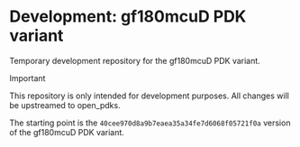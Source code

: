 # Development: gf180mcuD PDK variant

Temporary development repository for the gf180mcuD PDK variant.

> [!IMPORTANT]  
> This repository is only intended for development purposes. All changes will be upstreamed to open_pdks.

The starting point is the `40cee970d8a9b7eaea35a34fe7d6068f05721f0a` version of the gf180mcuD PDK variant.